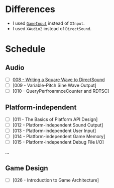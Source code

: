 # Differences

* I used [`GameInput`](https://learn.microsoft.com/en-us/gaming/gdk/_content/gc/input/overviews/input-overview) instead of `XInput`.
* I used `XAudio2` instead of `DirectSound`.

# Schedule

## Audio

- [ ] [008 - Writing a Square Wave to DirectSound](https://youtu.be/uiW1D1Vc7IQ?list=PLnuhp3Xd9PYTt6svyQPyRO_AAuMWGxPzU)
- [ ] [009 - Variable-Pitch Sine Wave Output]
- [ ] [010 - QueryPerfroamnceCounter and RDTSC]

## Platform-independent

- [ ] [011 - The Basics of Platform API Design]
- [ ] [012 - Platform-independent Sound Output]
- [ ] [013 - Platform-independent User Input]
- [ ] [014 - Platform-independent Game Memory]
- [ ] [015 - Platform-independent Debug File I/O]

...

## Game Design

- [ ] [026 - Introduction to Game Architecture]
